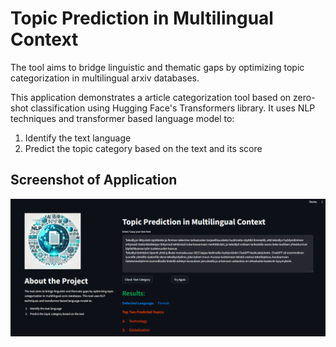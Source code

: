 # Topic Prediction in Multilingual Context

The tool aims to bridge linguistic and thematic gaps by optimizing topic categorization in multilingual arxiv databases. 

This application demonstrates a article categorization tool based on zero-shot classification using Hugging Face's Transformers library. It uses NLP techniques and transformer based         language model to:      

1. Identify the text language     
2. Predict the topic category based on the text and its score

## Screenshot of Application

![Project Screenshot](https://raw.githubusercontent.com/naziaperwaiz/article_topic_pred_multilingual/main/Topic_prediction_multilingual.png)


    
